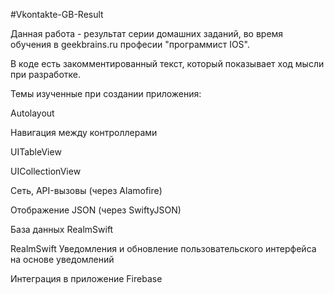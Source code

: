 #Vkontakte-GB-Result

Данная работа - результат серии домашних заданий, во время обучения в geekbrains.ru  професии "программист IOS".

В коде есть закомментированный текст, который показывает ход мысли при разработке.

Темы изученные при создании приложения:

Autolayout

Навигация между контроллерами

UITableView

UICollectionView

Сеть, API-вызовы (через Alamofire)

Отображение JSON (через SwiftyJSON)

База данных RealmSwift

RealmSwift Уведомления и обновление пользовательского интерфейса на основе уведомлений

Интеграция в приложение Firebase

